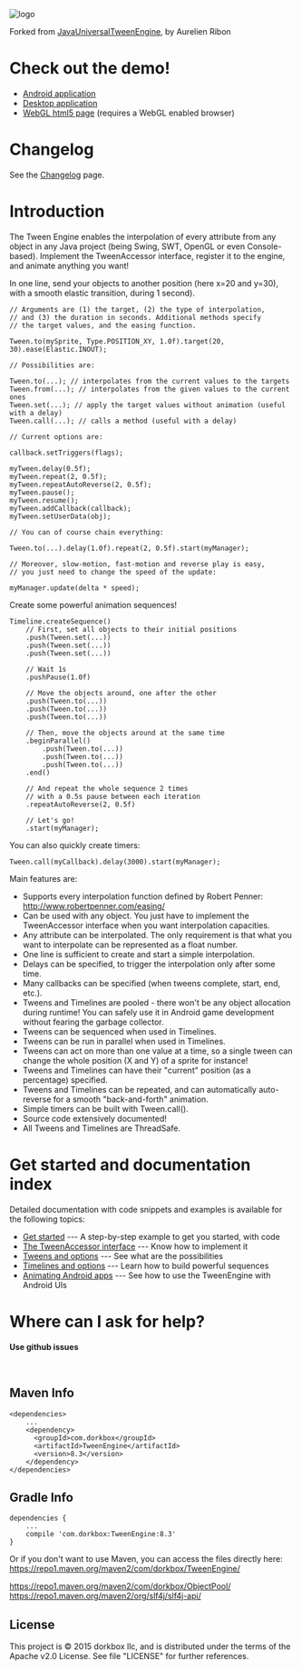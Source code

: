 ![logo](https://git.dorkbox.com/dorkbox/TweenEngine-demo/raw/branch/master/src/tween-engine-big-logo.jpg)

Forked from [JavaUniversalTweenEngine](http://www.aurelienribon.com/blog/projects/universal-tween-engine), by Aurelien Ribon

# Check out the demo! #

  * [Android application](https://play.google.com/store/apps/details?id=aurelienribon.tweenengine.demo)
  * [Desktop application](https://xxxxxxxxx)
  * [WebGL html5 page](http://www.aurelienribon.com/universal-tween-engine/gwt/demo.html) (requires a WebGL enabled browser)

# Changelog #

See the [Changelog](https://github.com/dorkbox/TweenEngine/wiki) page.

# Introduction #

The Tween Engine enables the interpolation of every attribute from any object in any Java project (being Swing, SWT, OpenGL or even Console-based). Implement the TweenAccessor interface, register it to the engine, and animate anything you want!

In one line, send your objects to another position (here x=20 and y=30), with a smooth elastic transition, during 1 second).
```
// Arguments are (1) the target, (2) the type of interpolation,
// and (3) the duration in seconds. Additional methods specify
// the target values, and the easing function.

Tween.to(mySprite, Type.POSITION_XY, 1.0f).target(20, 30).ease(Elastic.INOUT);

// Possibilities are:

Tween.to(...); // interpolates from the current values to the targets
Tween.from(...); // interpolates from the given values to the current ones
Tween.set(...); // apply the target values without animation (useful with a delay)
Tween.call(...); // calls a method (useful with a delay)

// Current options are:

callback.setTriggers(flags);

myTween.delay(0.5f);
myTween.repeat(2, 0.5f);
myTween.repeatAutoReverse(2, 0.5f);
myTween.pause();
myTween.resume();
myTween.addCallback(callback);
myTween.setUserData(obj);

// You can of course chain everything:

Tween.to(...).delay(1.0f).repeat(2, 0.5f).start(myManager);

// Moreover, slow-motion, fast-motion and reverse play is easy,
// you just need to change the speed of the update:

myManager.update(delta * speed);
```

Create some powerful animation sequences!
```
Timeline.createSequence()
    // First, set all objects to their initial positions
    .push(Tween.set(...))
    .push(Tween.set(...))
    .push(Tween.set(...))

    // Wait 1s
    .pushPause(1.0f)

    // Move the objects around, one after the other
    .push(Tween.to(...))
    .push(Tween.to(...))
    .push(Tween.to(...))

    // Then, move the objects around at the same time
    .beginParallel()
        .push(Tween.to(...))
        .push(Tween.to(...))
        .push(Tween.to(...))
    .end()

    // And repeat the whole sequence 2 times
    // with a 0.5s pause between each iteration
    .repeatAutoReverse(2, 0.5f)

    // Let's go!
    .start(myManager);
```

You can also quickly create timers:
```
Tween.call(myCallback).delay(3000).start(myManager);
```

Main features are:

  * Supports every interpolation function defined by Robert Penner: http://www.robertpenner.com/easing/
  * Can be used with any object. You just have to implement the TweenAccessor interface when you want interpolation capacities.
  * Any attribute can be interpolated. The only requirement is that what you want to interpolate can be represented as a float number.
  * One line is sufficient to create and start a simple interpolation.
  * Delays can be specified, to trigger the interpolation only after some time.
  * Many callbacks can be specified (when tweens complete, start, end, etc.).
  * Tweens and Timelines are pooled - there won't be any object allocation during runtime! You can safely use it in Android game
  development without fearing the garbage collector.
  * Tweens can be sequenced when used in Timelines.
  * Tweens can be run in parallel when used in Timelines.
  * Tweens can act on more than one value at a time, so a single tween can change the whole position (X and Y) of a sprite for instance!
  * Tweens and Timelines can have their "current" position (as a percentage) specified.
  * Tweens and Timelines can be repeated, and can automatically auto-reverse for a smooth "back-and-forth" animation.
  * Simple timers can be built with Tween.call().
  * Source code extensively documented!
  * All Tweens and Timelines are ThreadSafe.

# Get started and documentation index #

Detailed documentation with code snippets and examples is available for the following topics:
  * [Get started](https://github.com/dorkbox/TweenEngine/wiki/GetStarted) --- A step-by-step example to get you started, with code
  * [The TweenAccessor interface](https://github.com/dorkbox/TweenEngine/wiki/TweenAccessor) --- Know how to implement it
  * [Tweens and options](https://github.com/dorkbox/TweenEngine/wiki/Tween) --- See what are the possibilities
  * [Timelines and options](https://github.com/dorkbox/TweenEngine/wiki/Timeline) --- Learn how to build powerful sequences
  * [Animating Android apps](https://github.com/dorkbox/TweenEngine/wiki/AndroidUI) --- See how to use the TweenEngine with Android UIs

# Where can I ask for help? #

**Use github issues**

&nbsp; 
&nbsp; 

Maven Info
---------
```
<dependencies>
    ...
    <dependency>
      <groupId>com.dorkbox</groupId>
      <artifactId>TweenEngine</artifactId>
      <version>8.3</version>
    </dependency>
</dependencies>
```

Gradle Info
---------
````
dependencies {
    ...
    compile 'com.dorkbox:TweenEngine:8.3'
}
````

Or if you don't want to use Maven, you can access the files directly here:  
https://repo1.maven.org/maven2/com/dorkbox/TweenEngine/
  
https://repo1.maven.org/maven2/com/dorkbox/ObjectPool/    
https://repo1.maven.org/maven2/org/slf4j/slf4j-api/    


License
---------
This project is © 2015 dorkbox llc, and is distributed under the terms of the Apache v2.0 License. See file "LICENSE" for further references.

